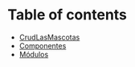 # Table of contents

* [CrudLasMascotas](README.md)
* [Componentes](componentes.md)
* [Módulos](modulos.md)

